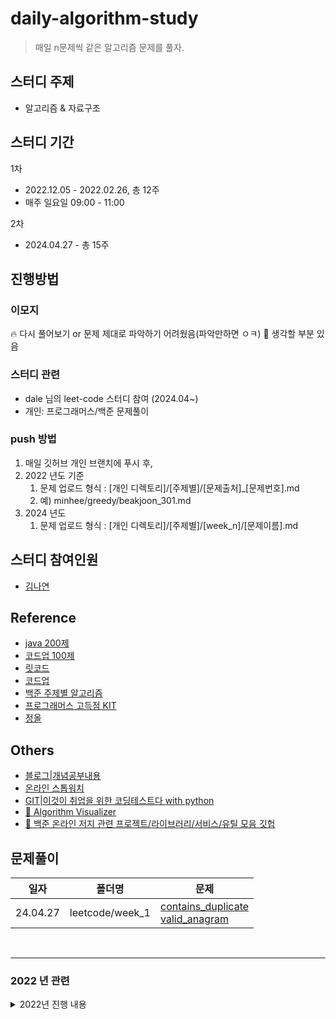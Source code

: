 # daily-algorithm-study
> 매일 n문제씩 같은 알고리즘 문제를 풀자.

## 스터디 주제
- 알고리즘 & 자료구조

## 스터디 기간

1차
- 2022.12.05 - 2022.02.26, 총 12주
- 매주 일요일 09:00 - 11:00

2차
- 2024.04.27 - 총 15주

## 진행방법

### 이모지 
🔥 다시 풀어보기 or 문제 제대로 파악하기 어려웠음(파악만하면 ㅇㅋ)
👀 생각할 부분 있음

### 스터디 관련
- dale 님의 leet-code 스터디 참여 (2024.04~)
- 개인: 프로그래머스/백준 문제풀이 

### push 방법

1. 매일 깃허브 개인 브랜치에 푸시 후, 
2. 2022 년도 기준
    1. 문제 업로드 형식 : [개인 디렉토리]/[주제별]/[문제출처]_[문제번호].md
    2. 예) minhee/greedy/beakjoon_301.md
3. 2024 년도
   1. 문제 업로드 형식 : [개인 디렉토리]/[주제별]/[week_n]/[문제이름].md

## 스터디 참여인원

- [김나연](https://github.com/mand2)


## Reference
- [java 200제](https://github.com/castello/javajungsuk3)
- [코드업 100제](https://codeup.kr/problemsetsol.php)
- [릿코드](https://leetcode.com/problemset/all/)
- [코드업](https://codeup.kr/problemsetsol.php)
- [백준 주제별 알고리즘](https://www.acmicpc.net/problem/tags)
- [프로그래머스 고득점 KIT](https://programmers.co.kr/learn/challenges?tab=algorithm_practice_kit)
- [정올](http://www.jungol.co.kr/)


## Others
- [블로그|개념공부내용](https://wiki.mhson.world)
- [온라인 스톱워치](https://www.online-stopwatch.com/)
- [GIT|이것이 취업을 위한 코딩테스트다 with python](https://github.com/ndb796/python-for-coding-test)
- [👀 Algorithm Visualizer](https://algorithm-visualizer.org/)
- [👀 백준 온라인 저지 관련 프로젝트/라이브러리/서비스/유틸 모음 깃헙](https://github.com/RanolP/awesome-baekjoon)


## 문제풀이 
| **일자**   | **폴더명**         | **문제**                                                                                                                                      |
|----------|-----------------|---------------------------------------------------------------------------------------------------------------------------------------------|
| 24.04.27 | leetcode/week_1 | [contains_duplicate](https://leetcode.com/problems/contains-duplicate/) <br/> [valid_anagram](https://leetcode.com/problems/valid-anagram/) |




<br>

--------

### 2022 년 관련

<details>
    <summary>2022년 진행 내용</summary>

**2022. 주차별 문제 리스트**

| 주차 | 주제                                        | 문제집 링크                                              |
| --- |-------------------------------------------|-----------------------------------------------------|
| 1 | -                                         | -                                                   |
| 2 | 수학 (합공식/피보나치수/약수/최대공약수/최소공배수/소수)          | [수학](https://www.acmicpc.net/workbook/view/8997)                                                  |
| 3 | 자료구조 (스택/큐/덱/힙)                           | [자료구조](https://www.acmicpc.net/workbook/view/8999)                                                |
| 4 | 재귀함수의 이해 & 여러 가지 정렬                       | [재귀 및 정렬](https://www.acmicpc.net/workbook/view/9000)                                             |
| 5 | 다이나믹 프로그래밍 (DP)                           | [DP](https://www.acmicpc.net/workbook/view/9001)                                                  |
| 6 | 그래프 이론과 구현 (1) & DFS와 BFS 기초              | [그래프, DFS, BFS (1)](https://www.acmicpc.net/workbook/view/9003)                                   |
| 7 | 그래프 이론과 구현 (2) & DFS와 BFS 응용 & 다익스트라 알고리즘 | 백준 7576, 2178, 10026, 5014, 1916, 4485              |
| 8 | 분할정복 & 이분탐색                               | 2630, 2448, 1780, 1992,2512, 2110, 2470             |
| 9 | 그리디 알고리즘                                  | (백준) 1783, 11501, 1946, 11497 (프로그래머스) 42883, 42862 |
| 10 | 완전탐색(Brute Force) & 시뮬레이션                 | (백준) 2961, 1713, 15683, 17143, 3190 (프로그래머스) 42839  |
| 11 | 구현                                        | -                                                   |
| 12 | 실전 문제 풀이 - 문자열, 투포인터, 슬라이딩 윈도우, 백트래킹      | [실전문제](https://www.acmicpc.net/workbook/view/1152) |

- 각 문제집은 위에서부터 순서대로 10문제 + 그 이상은 자유롭게 (하루에 최소 2문제씩)
- 혹시 위의 문제가 부족하다면
    - 코드업 기초 100제 : [https://codeup.kr](https://codeup.kr/)
    - [solved.ac](https://solved.ac)
    - [백준 온라인 저지 주제별 문제집 참고](https://github.com/tony9402/baekjoon)



**2022. 일정표**

| **일자** | **폴더명**            | **문제**                                                                                                                                                                                                                                                                                                                                                                         |
|--------|--------------------|--------------------------------------------------------------------------------------------------------------------------------------------------------------------------------------------------------------------------------------------------------------------------------------------------------------------------------------------------------------------------------|
| 1일차    | easy               | [443. String Compression](https://leetcode.com/problems/string-compression) <br/> [572. Subtree of Another Tree](https://leetcode.com/problems/subtree-of-another-tree)                                                                                                                                                                                                        |
| 2일차    | easy               | [1108. Defanging an IP Address](https://leetcode.com/problems/defanging-an-ip-address) <br/> [455. Assign Cookies](https://leetcode.com/problems/assign-cookies)                                                                                                                                                                                                               |
| 3일차    | easy               | [917. Reverse Only Letters](https://leetcode.com/problems/reverse-only-letters) <br/> [1221. Split a String in Balanced Strings](https://leetcode.com/problems/split-a-string-in-balanced-strings/description)                                                                                                                                                                 |
| 4일차    | easy               | [415. Add Strings](https://leetcode.com/problems/add-strings) <br/> [1046. Last Stone Weight](https://leetcode.com/problems/last-stone-weight)                                                                                                                                                                                                                                 |
| 5일차    | easy               | [938. Range Sum of BST](https://leetcode.com/problems/range-sum-of-bst) <br/> [160. Intersection of Two Linked Lists](https://leetcode.com/problems/intersection-of-two-linked-lists)                                                                                                                                                                                          |
| 6일차    | ds(data structure) | [10828 스택](https://www.acmicpc.net/problem/10828) <br/> [9012 괄호](https://www.acmicpc.net/problem/9012) <br/> [10773 제로](https://www.acmicpc.net/problem/10773)                                                                                                                                                                                                                |
| 7일차    | ds(data structure) | [1935 후위 표기식2](https://www.acmicpc.net/problem/1935)                                                                                                                                                                                                                                                                                                                           |
| 8일차    | recursion          | [10870 피보나치 수 5](https://www.acmicpc.net/problem/10870) <br/> [2630 색종이 만들기](https://www.acmicpc.net/problem/2630)                                                                                                                                                                                                                                                             |
| 9일차    | recursion          | [1427 소트인사이드](https://www.acmicpc.net/problem/1427) <br/> [2750 수 정렬하기](https://www.acmicpc.net/problem/2750)                                                                                                                                                                                                                                                                  |
| 10일차   | recursion          | [1431 시리얼 번호](https://www.acmicpc.net/problem/1431) <br/> [2447 별찍기 10](https://www.acmicpc.net/problem/2447)                                                                                                                                                                                                                                                                  |
| 11일차   | codeup_100         | [[python 기초 100제] 6001 ~ 6020](https://codeup.kr/problemsetsol.php?psid=33) <br/> [[python 기초 100제] 6021 ~ 6024](https://codeup.kr/problemsetsol.php?psid=33)                                                                                                                                                                                                                  |
| 12일차   | codeup_100         | [[python 기초 100제] 6025 ~ 6031](https://codeup.kr/problemsetsol.php?psid=33) <br/> [[python 기초 100제] 6032 ~ 6045](https://codeup.kr/problemsetsol.php?psid=33)                                                                                                                                                                                                                  |
| 12일차   | recursion          | [[2947] 나무 조각](https://www.acmicpc.net/problem/2947) <br/> [[11729] 하노이 탑 이동 순서](https://www.acmicpc.net/problem/11729)                                                                                                                                                                                                                                                        |
| 13일차   | dp                 | [[9095] 1, 2, 3 더하기](https://www.acmicpc.net/problem/9095) <br/> [[1463] 1로 만들기](https://www.acmicpc.net/problem/1463) <br/> [[11726] 2×n 타일링](https://www.acmicpc.net/problem/11726)                                                                                                                                                                                          |
| 14일차   | dp                 | [[11053] 가장 긴 증가하는 부분 수열](https://www.acmicpc.net/problem/11053) <br/> [[11055] 가장 큰 증가 부분 수열](https://www.acmicpc.net/problem/11055)                                                                                                                                                                                                                                          |
| 15일차   | dp                 | [[9465] 스티커](https://www.acmicpc.net/problem/9465) <br/> [[11727] 2×n 타일링 2](https://www.acmicpc.net/problem/11727)                                                                                                                                                                                                                                                            |
| 16일차   | dp                 | [[15486] 퇴사 2](https://www.acmicpc.net/problem/15486)                                                                                                                                                                                                                                                                                                                          |
| 17일차   | codeup_100         | [[python 기초 100제] 6046 ~ 6060](https://codeup.kr/problemsetsol.php?psid=33) <br/> [[python 기초 100제] 6061 ~ 6076](https://codeup.kr/problemsetsol.php?psid=33)                                                                                                                                                                                                                  |
| 18일차   | graphs             | [[2606] 바이러스](https://www.acmicpc.net/problem/2606) <br/> [[4963] 섬의 개수](https://www.acmicpc.net/problem/4963)                                                                                                                                                                                                                                                                 |
| 19일차   | graphs             | [[1260] DFS와 BFS](https://www.acmicpc.net/problem/1260) <br/> [[11724] 연결 요소의 개수](https://www.acmicpc.net/problem/11724)                                                                                                                                                                                                                                                       |
| 20일차   | graphs             | [[11725] 트리의 부모 찾기](https://www.acmicpc.net/problem/11725) <br/> [[2667] 단지번호붙이기](https://www.acmicpc.net/problem/2667)                                                                                                                                                                                                                                                        |
| 21일차   | graphs             | [[16234] 인구 이동](https://www.acmicpc.net/problem/16234) <br/> [[1012] 유기농 배추](https://www.acmicpc.net/problem/1012)                                                                                                                                                                                                                                                             |
| 22일차   | graphs             | [[7576] 토마토](https://www.acmicpc.net/problem/7576) <br/> [[2178] 미로 탐색](https://www.acmicpc.net/problem/2178)                                                                                                                                                                                                                                                                  |
| 23일차   | graphs             | [[10026] 적록색약](https://www.acmicpc.net/problem/10026)                                                                                                                                                                                                                                                                                                                          |
| 24일차   | graphs             | [[7569] 토마토](https://www.acmicpc.net/problem/7569)                                                                                                                                                                                                                                                                                                                             |
| 25일차   | graphs             | [[5014] 스타트링크](https://www.acmicpc.net/problem/5014) <br/> [[1916] 최소비용 구하기](https://www.acmicpc.net/problem/1916)                                                                                                                                                                                                                                                             |
| 26일차   | divide_conqure     | [[2448] 별 찍기 11](https://www.acmicpc.net/problem/2448) <br/> [[1992] 쿼드트리](https://www.acmicpc.net/problem/1992)                                                                                                                                                                                                                                                               |
| 27일차   | divide_conqure     | [[17829] 222-풀링](https://www.acmicpc.net/problem/17829) <br/> [[1074] Z](https://www.acmicpc.net/problem/1074) <br/> [[4256] 트리](https://www.acmicpc.net/problem/4256)                                                                                                                                                                                                         |
| 28일차   | greedy             | [[14916] 거스름돈](https://www.acmicpc.net/problem/14916) <br/>  [[1343] 폴리오미노](https://www.acmicpc.net/problem/1343) <br/> [[2217] 로프](https://www.acmicpc.net/problem/2217) <br/>  [[1758] 알바생 강호](https://www.acmicpc.net/problem/1758) <br/> [[11399] ATM](https://www.acmicpc.net/problem/11399) <br/>  [[11508] 2+1 세일](https://www.acmicpc.net/problem/11508)               |
| 29일차   | greedy             | [[11047] 동전 0](https://www.acmicpc.net/problem/11047) <br/>  [[13305] 주유소](https://www.acmicpc.net/problem/13305) <br/> [[20115] 에너지 드링크](https://www.acmicpc.net/problem/20115) <br/>  [[20300] 서강근육맨](https://www.acmicpc.net/problem/20300)     <br/>  [[20365] 블로그2](https://www.acmicpc.net/problem/20365)   <br/>  [[1541] 잃어버린 괄호](https://www.acmicpc.net/problem/1541) |
| 30일차   | greedy             | [[16953] A → B](https://www.acmicpc.net/problem/16953) <br/> [[21314] 민겸 수](https://www.acmicpc.net/problem/21314) <br/>  [[1931] 회의실 배정](https://www.acmicpc.net/problem/1931) <br/>     [[11000] 강의실 배정](https://www.acmicpc.net/problem/11000) <br/>                                                                                                                        |
| 31일차   | greedy             | [[13164] 행복 유치원](https://www.acmicpc.net/problem/13164) <br/>    [[19598] 최소 회의실 개수](https://www.acmicpc.net/problem/19598) <br/>     [[2212] 센서](https://www.acmicpc.net/problem/2212) <br/>                                                                                                                                                                                  |
| 32일차   | greedy             | [[1092] 배](https://www.acmicpc.net/problem/1092) <br/>                                                                                                                                                                                                                                                                                                                         |
| 33일차   | bruteforce         | [[15721] 번데기](https://www.acmicpc.net/problem/15721) <br/>       [[1969] DNA](https://www.acmicpc.net/problem/1969) 👀 <br/>  [[2422] 한윤정이 이탈리아에 가서 아이스크림을 사먹는데](https://www.acmicpc.net/problem/2422) 🔥 <br/>                                                                                                                                                                |
| 34일차   | bruteforce         | [[18511] 큰 수 구성하기](https://www.acmicpc.net/problem/18511) 🔥 <br/>        [[5568] 카드 놓기](https://www.acmicpc.net/problem/5568) <br/>                                                                                                                                                                                                                                           |
| 35일차   | bruteforce         | [[16439] 치킨치킨치킨](https://www.acmicpc.net/problem/16439) 👀    <br/>            [[2503] 숫자 야구](https://www.acmicpc.net/problem/2503) 🔥   <br/>            [[17626] Four Squares](https://www.acmicpc.net/problem/17626) 🔥   <br/>                                                                                                                                             |
| 36일차   | bruteforce         | [[14501] 퇴사](https://www.acmicpc.net/problem/14501)       <br/>             [[16937] 두 스티커](https://www.acmicpc.net/problem/16937)       <br/>             [[16508] 전공책](https://www.acmicpc.net/problem/16508)       <br/>                                                                                                                                                    |
| 37일차   | impl               | [[2753] 윤년](https://www.acmicpc.net/problem/2753)          <br/>              [[5597] 과제 안 내신 분..?](https://www.acmicpc.net/problem/5597)          <br/>              [[20053] 최소, 최대 2](https://www.acmicpc.net/problem/20053)          <br/> [[1212] 8진수 2진수](https://www.acmicpc.net/problem/1212)          <br/> [[21918] 전구](https://www.acmicpc.net/problem/21918)          <br/>              [[14467] 소가 길을 건너간 이유 1](https://www.acmicpc.net/problem/14467)          <br/>            |
| 38일차   | impl               | [[20546] 🐜 기적의 매매법 🐜](https://www.acmicpc.net/problem/20546)          <br/> [[2578] 빙고](https://www.acmicpc.net/problem/2578)          <br/> |



</details>

